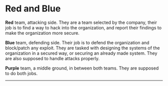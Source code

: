 # Red and Blue

**Red** team, attacking side. They are a team selected by the company, their job is to find a way to hack into the organization, and report their findings to make the organization more secure.

**Blue** team, defending side. Their job is to defend the organization and block/patch any exploit. They are tasked with designing the systems of the organization in a secured way, or securing an already made system. They are also supposed to handle attacks properly.

**Purple** team, a middle ground, in between both teams. They are supposed to do both jobs.

---
